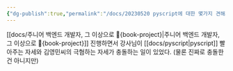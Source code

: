 ```yaml
---
{"dg-publish":true,"permalink":"/docs/20230520 pyscript에 대한 몇가지 견해가 충돌하는 것 같아서 한 줄 남긴다/","title":"20230520 pyscript에 대한 몇가지 견해가 충돌하는 것 같아서 한 줄 남긴다"}
---
```


[[docs/주니어 백엔드 개발자, 그 이상으로 🚀{book-project}\|주니어 백엔드 개발자, 그 이상으로 🚀{book-project}]] 진행하면서 강사님이 [[docs/pyscript\|pyscript]] 빨아주는 자세와 김영민씨의 극혐하는 자세가 충돌하는 일이 있었다. (물론 진짜로 충돌한 건 아니지만)

